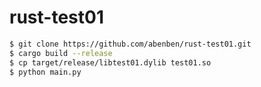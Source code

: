 # rust-test01

```bash
$ git clone https://github.com/abenben/rust-test01.git
$ cargo build --release
$ cp target/release/libtest01.dylib test01.so
$ python main.py 
```
